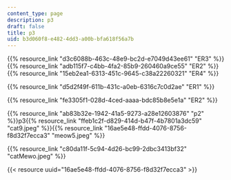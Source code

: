 ```yaml
---
content_type: page
description: p3
draft: false
title: p3
uid: b3d060f8-e482-4dd3-a00b-bfa618f56a7b
---
```

{{% resource_link "d3c6088b-463c-48e9-bc2d-e7049d43ee61" "ER3" %}}{{% resource_link "adb115f7-c4bb-4fa2-85b9-260460a9ce55" "ER2" %}}{{% resource_link "15eb2ea1-6313-451c-9645-c38a22260321" "ER4" %}}

{{% resource_link "d5d2f49f-611b-431c-a0eb-6316c7c0d2ae" "ER1" %}}

{{% resource_link "fe3305f1-028d-4ced-aaaa-bdc85b8e5e1a" "ER2" %}}

{{% resource_link "ab83b32e-1942-41a5-9273-a28e12603876" "p2" %}}p3{{% resource_link "ffeb1c2f-d829-414d-b47f-4b7801a3dc59" "cat9.jpeg" %}}{{% resource_link "16ae5e48-ffdd-4076-8756-f8d32f7ecca3" "meow5.jpeg" %}}

{{% resource_link "c80da11f-5c94-4d26-bc99-2dbc3413bf32" "catMewo.jpeg" %}}

{{< resource uuid="16ae5e48-ffdd-4076-8756-f8d32f7ecca3" >}}